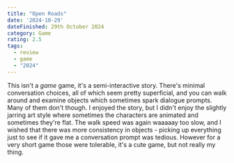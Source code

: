 ```yaml
---
title: "Open Roads"
date: '2024-10-29'
dateFinished: 29th October 2024
category: Game
rating: 2.5 
tags:
  - review
  - game
  - "2024"
---
```


This isn't a _game_ game, it's a semi-interactive story. There's minimal conversation choices, all of which seem pretty superficial, and you can walk around and examine objects which sometimes spark dialogue prompts. Many of them don't though. I enjoyed the story, but I didn't enjoy the slightly jarring art style where sometimes the characters are animated and sometimes they're flat. The walk speed was again waaaaay too slow, and I wished that there was more consistency in objects - picking up everything just to see if it gave me a conversation prompt was tedious. However for a very short game those were tolerable, it's a cute game, but not really my thing.